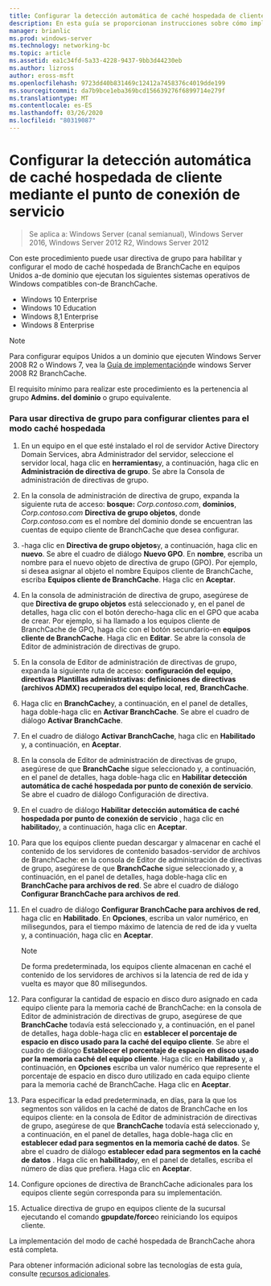 ```yaml
---
title: Configurar la detección automática de caché hospedada de cliente mediante el punto de conexión de servicio
description: En esta guía se proporcionan instrucciones sobre cómo implementar BranchCache en modo caché hospedada en equipos que ejecutan Windows Server 2016 y Windows 10.
manager: brianlic
ms.prod: windows-server
ms.technology: networking-bc
ms.topic: article
ms.assetid: ea1c34fd-5a33-4228-9437-9bb3d44230eb
ms.author: lizross
author: eross-msft
ms.openlocfilehash: 9723dd40b831469c12412a7458376c4019dde199
ms.sourcegitcommit: da7b9bce1eba369bcd156639276f6899714e279f
ms.translationtype: MT
ms.contentlocale: es-ES
ms.lasthandoff: 03/26/2020
ms.locfileid: "80319087"
---
```

#  <a name="configure-client-automatic-hosted-cache-discovery-by-service-connection-point"></a>Configurar la detección automática de caché hospedada de cliente mediante el punto de conexión de servicio

>Se aplica a: Windows Server (canal semianual), Windows Server 2016, Windows Server 2012 R2, Windows Server 2012

Con este procedimiento puede usar directiva de grupo para habilitar y configurar el modo de caché hospedada de BranchCache en equipos Unidos a\-de dominio que ejecutan los siguientes sistemas operativos de Windows compatibles con\-de BranchCache.

- Windows 10 Enterprise
- Windows 10 Education
- Windows 8,1 Enterprise
- Windows 8 Enterprise

> [!NOTE]  
> Para configurar equipos Unidos a un dominio que ejecuten Windows Server 2008 R2 o Windows 7, vea la [Guía de implementación](https://technet.microsoft.com/library/ee649232.aspx)de windows Server 2008 R2 BranchCache.

El requisito mínimo para realizar este procedimiento es la pertenencia al grupo **Admins. del dominio** o grupo equivalente.

### <a name="to-use-group-policy-to-configure-clients-for-hosted-cache-mode"></a>Para usar directiva de grupo para configurar clientes para el modo caché hospedada

1. En un equipo en el que esté instalado el rol de servidor Active Directory Domain Services, abra Administrador del servidor, seleccione el servidor local, haga clic en **herramientas**y, a continuación, haga clic en **Administración de directiva de grupo**. Se abre la Consola de administración de directivas de grupo.

2. En la consola de administración de directiva de grupo, expanda la siguiente ruta de acceso: **bosque:** *Corp.contoso.com*, **dominios**, *Corp.contoso.com* **Directiva de grupo objetos**, donde *Corp.contoso.com* es el nombre del dominio donde se encuentran las cuentas de equipo cliente de BranchCache que desea configurar.

3. \-haga clic en **Directiva de grupo objetos**y, a continuación, haga clic en **nuevo**. Se abre el cuadro de diálogo **Nuevo GPO**. En **nombre**, escriba un nombre para el nuevo objeto de directiva de grupo \(GPO\). Por ejemplo, si desea asignar al objeto el nombre Equipos cliente de BranchCache, escriba **Equipos cliente de BranchCache**. Haga clic en **Aceptar**.

4. En la consola de administración de directiva de grupo, asegúrese de que **Directiva de grupo objetos** está seleccionado y, en el panel de detalles, haga clic con el botón derecho\-haga clic en el GPO que acaba de crear. Por ejemplo, si ha llamado a los equipos cliente de BranchCache de GPO, haga clic con el botón secundario\-en **equipos cliente de BranchCache**. Haga clic en **Editar**. Se abre la consola de Editor de administración de directivas de grupo.

5. En la consola de Editor de administración de directivas de grupo, expanda la siguiente ruta de acceso: **configuración del equipo**, **directivas** **Plantillas administrativas: definiciones de directivas \(archivos ADMX\) recuperados del equipo local**, **red**, **BranchCache**.

6. Haga clic en **BranchCache**y, a continuación, en el panel de detalles, haga doble\-haga clic en **Activar BranchCache**. Se abre el cuadro de diálogo **Activar BranchCache**.
  
7.  En el cuadro de diálogo **Activar BranchCache**, haga clic en **Habilitado** y, a continuación, en **Aceptar**.

8. En la consola de Editor de administración de directivas de grupo, asegúrese de que **BranchCache** sigue seleccionado y, a continuación, en el panel de detalles, haga doble\-haga clic en **Habilitar detección automática de caché hospedada por punto de conexión de servicio**. Se abre el cuadro de diálogo Configuración de directiva.

9. En el cuadro de diálogo **Habilitar detección automática de caché hospedada por punto de conexión de servicio** , haga clic en **habilitado**y, a continuación, haga clic en **Aceptar**.

10. Para que los equipos cliente puedan descargar y almacenar en caché el contenido de los servidores de contenido basados\-servidor de archivos de BranchCache: en la consola de Editor de administración de directivas de grupo, asegúrese de que **BranchCache** sigue seleccionado y, a continuación, en el panel de detalles, haga doble\-haga clic en **BranchCache para archivos de red**. Se abre el cuadro de diálogo **Configurar BranchCache para archivos de red**. 
11. En el cuadro de diálogo **Configurar BranchCache para archivos de red**, haga clic en **Habilitado**. En **Opciones**, escriba un valor numérico, en milisegundos, para el tiempo máximo de latencia de red de ida y vuelta y, a continuación, haga clic en **Aceptar**.
  
    > [!NOTE]
    > De forma predeterminada, los equipos cliente almacenan en caché el contenido de los servidores de archivos si la latencia de red de ida y vuelta es mayor que 80 milisegundos.
  
12. Para configurar la cantidad de espacio en disco duro asignado en cada equipo cliente para la memoria caché de BranchCache: en la consola de Editor de administración de directivas de grupo, asegúrese de que **BranchCache** todavía está seleccionado y, a continuación, en el panel de detalles, haga doble\-haga clic en **establecer el porcentaje de espacio en disco usado para la caché del equipo cliente**. Se abre el cuadro de diálogo **Establecer el porcentaje de espacio en disco usado por la memoria caché del equipo cliente**. Haga clic en **Habilitado** y, a continuación, en **Opciones** escriba un valor numérico que represente el porcentaje de espacio en disco duro utilizado en cada equipo cliente para la memoria caché de BranchCache. Haga clic en **Aceptar**.

13. Para especificar la edad predeterminada, en días, para la que los segmentos son válidos en la caché de datos de BranchCache en los equipos cliente: en la consola de Editor de administración de directivas de grupo, asegúrese de que **BranchCache** todavía está seleccionado y, a continuación, en el panel de detalles, haga doble\-haga clic en **establecer edad para segmentos en la memoria caché de datos**. Se abre el cuadro de diálogo **establecer edad para segmentos en la caché de datos** . Haga clic en **habilitado**y, en el panel de detalles, escriba el número de días que prefiera. Haga clic en **Aceptar**.

14. Configure opciones de directiva de BranchCache adicionales para los equipos cliente según corresponda para su implementación.

15. Actualice directiva de grupo en equipos cliente de la sucursal ejecutando el comando **gpupdate/force**o reiniciando los equipos cliente.

La implementación del modo de caché hospedada de BranchCache ahora está completa.

Para obtener información adicional sobre las tecnologías de esta guía, consulte [recursos adicionales](11-Bc-Hcm-additional-resources.md).